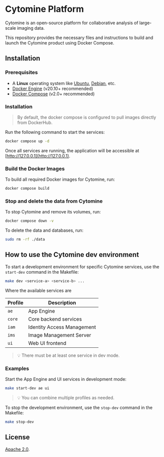 # Cytomine Platform

Cytomine is an open-source platform for collaborative analysis of large-scale imaging data.

This repository provides the necessary files and instructions to build and launch the Cytomine product using Docker Compose.

## Installation

### Prerequisites

- A **Linux** operating system like [Ubuntu](https://ubuntu.com/), [Debian](https://www.debian.org/), etc.
- [Docker Engine](https://docs.docker.com/get-docker/) (v20.10+ recommended)
- [Docker Compose](https://docs.docker.com/compose/) (v2.0+ recommended)

### Installation

> By default, the docker compose is configured to pull images directly from DockerHub.

Run the following command to start the services:

```bash
docker compose up -d
```

Once all services are running, the application will be accessible at [http://127.0.0.1](http://127.0.0.1).

### Build the Docker Images

To build all required Docker images for Cytomine, run:

```sh
docker compose build
```

### Stop and delete the data from Cytomine

To stop Cytomine and remove its volumes, run:

```sh
docker compose down -v
```

To delete the data and databases, run:

```sh
sudo rm -rf ./data
```

## How to use the Cytomine dev environment

To start a development environment for specific Cytomine services, use the `start-dev` command in the Makefile:

```bash
make dev <service-a> <service-b> ...
```

Where the available services are

| Profile | Description                |
|---------|----------------------------|
| `ae`    | App Engine                 |
| `core`  | Core backend services      |
| `iam`   | Identity Access Management |
| `ims`   | Image Management Server    |
| `ui`    | Web UI frontend            |

> 💡 There must be at least one service in dev mode.

### Examples

Start the App Engine and UI services in development mode:

```bash
make start-dev ae ui
```

> 💡 You can combine multiple profiles as needed.

To stop the development environment, use the `stop-dev` command in the Makefile:

```bash
make stop-dev
```

## License

[Apache 2.0](https://github.com/cytomine/cytomine/blob/main/LICENSE).
